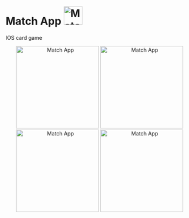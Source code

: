 # Match App <img src="https://i.imgur.com/G2hiR5m.png" title= "Match App" width= "50"/>

IOS card game 

<p align= "center">   
<img src="https://media.giphy.com/media/YlGMtrJ3D1D2BBf3Zm/giphy.gif" title= "Match App" height= "222"/>
<img src="https://i.imgur.com/kj4MYRv.png" title= "Match App" height= "222"/>
<img src="https://i.imgur.com/YgH61Ww.png" title= "Match App" height= "222"/>
<img src="https://i.imgur.com/kj4MYRv.png" title= "Match App" height= "222"/>
</p>

